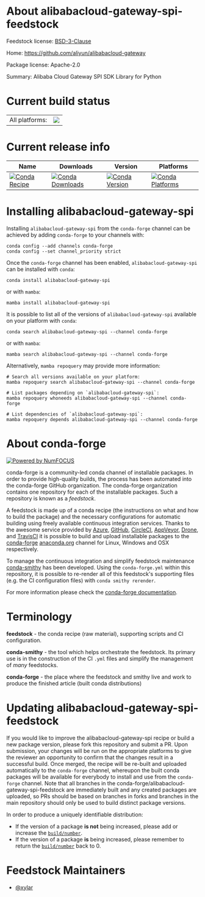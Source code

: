 About alibabacloud-gateway-spi-feedstock
========================================

Feedstock license: [BSD-3-Clause](https://github.com/conda-forge/alibabacloud-gateway-spi-feedstock/blob/main/LICENSE.txt)

Home: https://github.com/aliyun/alibabacloud-gateway

Package license: Apache-2.0

Summary: Alibaba Cloud Gateway SPI SDK Library for Python

Current build status
====================


<table><tr><td>All platforms:</td>
    <td>
      <a href="https://dev.azure.com/conda-forge/feedstock-builds/_build/latest?definitionId=19842&branchName=main">
        <img src="https://dev.azure.com/conda-forge/feedstock-builds/_apis/build/status/alibabacloud-gateway-spi-feedstock?branchName=main">
      </a>
    </td>
  </tr>
</table>

Current release info
====================

| Name | Downloads | Version | Platforms |
| --- | --- | --- | --- |
| [![Conda Recipe](https://img.shields.io/badge/recipe-alibabacloud--gateway--spi-green.svg)](https://anaconda.org/conda-forge/alibabacloud-gateway-spi) | [![Conda Downloads](https://img.shields.io/conda/dn/conda-forge/alibabacloud-gateway-spi.svg)](https://anaconda.org/conda-forge/alibabacloud-gateway-spi) | [![Conda Version](https://img.shields.io/conda/vn/conda-forge/alibabacloud-gateway-spi.svg)](https://anaconda.org/conda-forge/alibabacloud-gateway-spi) | [![Conda Platforms](https://img.shields.io/conda/pn/conda-forge/alibabacloud-gateway-spi.svg)](https://anaconda.org/conda-forge/alibabacloud-gateway-spi) |

Installing alibabacloud-gateway-spi
===================================

Installing `alibabacloud-gateway-spi` from the `conda-forge` channel can be achieved by adding `conda-forge` to your channels with:

```
conda config --add channels conda-forge
conda config --set channel_priority strict
```

Once the `conda-forge` channel has been enabled, `alibabacloud-gateway-spi` can be installed with `conda`:

```
conda install alibabacloud-gateway-spi
```

or with `mamba`:

```
mamba install alibabacloud-gateway-spi
```

It is possible to list all of the versions of `alibabacloud-gateway-spi` available on your platform with `conda`:

```
conda search alibabacloud-gateway-spi --channel conda-forge
```

or with `mamba`:

```
mamba search alibabacloud-gateway-spi --channel conda-forge
```

Alternatively, `mamba repoquery` may provide more information:

```
# Search all versions available on your platform:
mamba repoquery search alibabacloud-gateway-spi --channel conda-forge

# List packages depending on `alibabacloud-gateway-spi`:
mamba repoquery whoneeds alibabacloud-gateway-spi --channel conda-forge

# List dependencies of `alibabacloud-gateway-spi`:
mamba repoquery depends alibabacloud-gateway-spi --channel conda-forge
```


About conda-forge
=================

[![Powered by
NumFOCUS](https://img.shields.io/badge/powered%20by-NumFOCUS-orange.svg?style=flat&colorA=E1523D&colorB=007D8A)](https://numfocus.org)

conda-forge is a community-led conda channel of installable packages.
In order to provide high-quality builds, the process has been automated into the
conda-forge GitHub organization. The conda-forge organization contains one repository
for each of the installable packages. Such a repository is known as a *feedstock*.

A feedstock is made up of a conda recipe (the instructions on what and how to build
the package) and the necessary configurations for automatic building using freely
available continuous integration services. Thanks to the awesome service provided by
[Azure](https://azure.microsoft.com/en-us/services/devops/), [GitHub](https://github.com/),
[CircleCI](https://circleci.com/), [AppVeyor](https://www.appveyor.com/),
[Drone](https://cloud.drone.io/welcome), and [TravisCI](https://travis-ci.com/)
it is possible to build and upload installable packages to the
[conda-forge](https://anaconda.org/conda-forge) [anaconda.org](https://anaconda.org/)
channel for Linux, Windows and OSX respectively.

To manage the continuous integration and simplify feedstock maintenance
[conda-smithy](https://github.com/conda-forge/conda-smithy) has been developed.
Using the ``conda-forge.yml`` within this repository, it is possible to re-render all of
this feedstock's supporting files (e.g. the CI configuration files) with ``conda smithy rerender``.

For more information please check the [conda-forge documentation](https://conda-forge.org/docs/).

Terminology
===========

**feedstock** - the conda recipe (raw material), supporting scripts and CI configuration.

**conda-smithy** - the tool which helps orchestrate the feedstock.
                   Its primary use is in the construction of the CI ``.yml`` files
                   and simplify the management of *many* feedstocks.

**conda-forge** - the place where the feedstock and smithy live and work to
                  produce the finished article (built conda distributions)


Updating alibabacloud-gateway-spi-feedstock
===========================================

If you would like to improve the alibabacloud-gateway-spi recipe or build a new
package version, please fork this repository and submit a PR. Upon submission,
your changes will be run on the appropriate platforms to give the reviewer an
opportunity to confirm that the changes result in a successful build. Once
merged, the recipe will be re-built and uploaded automatically to the
`conda-forge` channel, whereupon the built conda packages will be available for
everybody to install and use from the `conda-forge` channel.
Note that all branches in the conda-forge/alibabacloud-gateway-spi-feedstock are
immediately built and any created packages are uploaded, so PRs should be based
on branches in forks and branches in the main repository should only be used to
build distinct package versions.

In order to produce a uniquely identifiable distribution:
 * If the version of a package **is not** being increased, please add or increase
   the [``build/number``](https://docs.conda.io/projects/conda-build/en/latest/resources/define-metadata.html#build-number-and-string).
 * If the version of a package **is** being increased, please remember to return
   the [``build/number``](https://docs.conda.io/projects/conda-build/en/latest/resources/define-metadata.html#build-number-and-string)
   back to 0.

Feedstock Maintainers
=====================

* [@xylar](https://github.com/xylar/)

